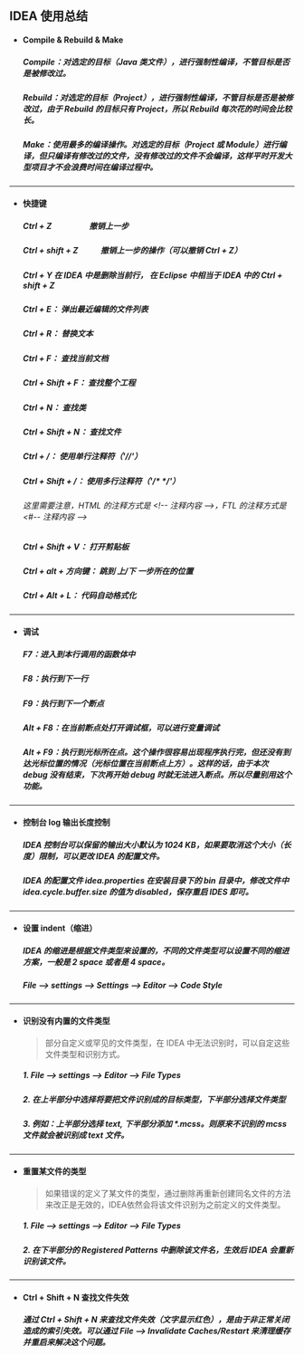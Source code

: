 ## IDEA 使用总结

- #### Compile & Rebuild & Make
  ##### Compile：对选定的目标（Java 类文件），进行强制性编译，不管目标是否是被修改过。
  ##### Rebuild：对选定的目标（Project），进行强制性编译，不管目标是否是被修改过，由于 Rebuild 的目标只有 Project，所以 Rebuild 每次花的时间会比较长。
  ##### Make：使用最多的编译操作。对选定的目标（Project 或 Module）进行编译，但只编译有修改过的文件，没有修改过的文件不会编译，这样平时开发大型项目才不会浪费时间在编译过程中。





---
- #### 快捷键
  ##### Ctrl + Z                    撤销上一步
  ##### Ctrl + shift + Z            撤销上一步的操作（可以撤销 Ctrl + Z）
  ##### Ctrl + Y                    在 IDEA 中是删除当前行， 在 Eclipse 中相当于 IDEA 中的 Ctrl + shift + Z  

  ##### Ctrl + E：                  弹出最近编辑的文件列表
  ##### Ctrl + R：                  替换文本
  ##### Ctrl + F：                  查找当前文档
  ##### Ctrl + Shift + F：          查找整个工程
  ##### Ctrl + N：                  查找类
  ##### Ctrl + Shift + N：          查找文件

  ##### Ctrl + /：                  使用单行注释符（'//'）
  ##### Ctrl + Shift + /：          使用多行注释符（'\/* \*/'）
  ###### 这里需要注意，HTML 的注释方式是 \<!-- 注释内容 -->，FTL 的注释方式是 <#-- 注释内容 -->

  ##### Ctrl + Shift + V：          打开剪贴板
  ##### Ctrl + alt + 方向键：        跳到 上/下 一步所在的位置

  ##### Ctrl + Alt + L：            代码自动格式化         





---
- #### 调试
  ##### F7：进入到本行调用的函数体中
  ##### F8：执行到下一行
  ##### F9：执行到下一个断点

  ##### Alt + F8：在当前断点处打开调试框，可以进行变量调试
  ##### Alt + F9：执行到光标所在点。这个操作很容易出现程序执行完，但还没有到达光标位置的情况（光标位置在当前断点上方）。这样的话，由于本次 debug 没有结束，下次再开始 debug 时就无法进入断点。所以尽量别用这个功能。





---
- #### 控制台 log 输出长度控制
  ##### IDEA 控制台可以保留的输出大小默认为 1024 KB，如果要取消这个大小（长度）限制，可以更改 IDEA 的配置文件。

  ##### IDEA 的配置文件 idea.properties 在安装目录下的 bin 目录中，修改文件中 idea.cycle.buffer.size 的值为 disabled，保存重启 IDES 即可。





---
- #### 设置 indent（缩进）
  ##### IDEA 的缩进是根据文件类型来设置的，不同的文件类型可以设置不同的缩进方案，一般是 2 space 或者是 4 space。
  ##### File ——> settings  ——> Settings  ——> Editor ——> Code Style






---
- #### 识别没有内置的文件类型
  > 部分自定义或罕见的文件类型，在 IDEA 中无法识别时，可以自定这些文件类型和识别方式。

  ##### 1. File ——> settings ——> Editor ——> File Types
  ##### 2. 在上半部分中选择将要把文件识别成的目标类型，下半部分选择文件类型
  ##### 3. 例如：上半部分选择 text, 下半部分添加 \*.mcss。则原来不识别的 mcss 文件就会被识别成 text 文件。




---
- #### 重置某文件的类型
  > 如果错误的定义了某文件的类型，通过删除再重新创建同名文件的方法来改正是无效的，IDEA依然会将该文件识别为之前定义的文件类型。

  ##### 1. File ——> settings ——> Editor ——> File Types
  ##### 2. 在下半部分的 Registered Patterns 中删除该文件名，生效后 IDEA 会重新识别该文件。







---
- #### Ctrl + Shift + N 查找文件失效
  ##### 通过 Ctrl + Shift + N 来查找文件失效（文字显示红色），是由于非正常关闭造成的索引失效。可以通过 File ——> Invalidate Caches/Restart 来清理缓存并重启来解决这个问题。
